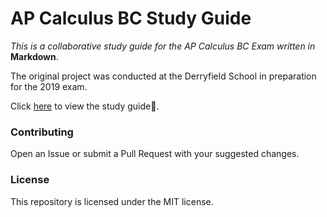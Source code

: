 # AP Calculus BC Study Guide

*This is a collaborative study guide for the AP Calculus BC Exam written in* **Markdown**.

The original project was conducted at the Derryfield School in preparation for the 2019 exam.

Click [here](https://alienkevin.github.io/AP-Calculus-BC-Study-Guide/docs/) to view the study guide📖.

### Contributing

Open an Issue or submit a Pull Request with your suggested changes.

### License

This repository is licensed under the MIT license.
